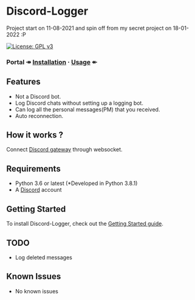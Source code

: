 # Discord-Logger
Project start on 11-08-2021 and spin off from my secret project on 18-01-2022 :P

[![License: GPL v3](https://img.shields.io/badge/License-GPLv3-blue.svg)](https://www.gnu.org/licenses/gpl-3.0)
### Portal ↠ [Installation](docs/gettingstarted.md#installing-python-package) · [Usage](docs/gettingstarted.md#logger-deployment) ↞

## Features
* Not a Discord bot.
* Log Discord chats without setting up a logging bot.
* Can log all the personal messages(PM) that you received.
* Auto reconnection.

## How it works ?
Connect [Discord gateway](https://discord.com/developers/docs/topics/gateway) through websocket.

## Requirements
* Python 3.6 or latest (*Developed in Python 3.8.1)
* A [Discord](https://discord.com/) account

## Getting Started
To install Discord-Logger, check out the [Getting Started guide](docs/gettingstarted.md).

## TODO
* Log deleted messages

## Known Issues
* No known issues
